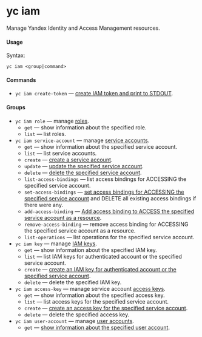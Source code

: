 # yc iam

Manage Yandex Identity and Access Management resources.

#### Usage

Syntax:

`yc iam <group|command>`

#### Commands

- `yc iam create-token` — [create IAM token and print to STDOUT](../../../iam/operations/iam-token/create.md).

#### Groups

- `yc iam role` — manage [roles](../../../iam/concepts/access-control/roles.md).
    - `get` — show information about the specified role.
    - `list` — list roles.
- `yc iam service-account` — manage [service accounts](../../../iam/concepts/users/service-accounts.md).
    - `get` — show information about the specified service account.
    - `list` — list service accounts.
    - `create` — [create a service account](../../../iam/operations/sa/create.md).
    - `update` — [update the specified service account](../../../iam/operations/sa/update.md).
    - `delete` — [delete the specified service account](../../../iam/operations/sa/delete.md).
    - `list-access-bindings` — list access bindings for ACCESSING the specified service account.
    - `set-access-bindings` — [set access bindings for ACCESSING the specified service account](../../../iam/operations/sa/set-access-bindings.md#multiple-roles) and DELETE all existing access bindings if there were any.
    - `add-access-binding` —  [Add access binding to ACCESS the specified service account as a resource](../../../iam/operations/sa/set-access-bindings.md).
    - `remove-access-binding` — remove access binding for ACCESSING the specified service account as a resource.
    - `list-operations` — list operations for the specified service account.
- `yc iam key` — manage [IAM keys](../../../iam/concepts/authorization/key.md).
    - `get` — show information about the specified IAM key.
    - `list` — list IAM keys for authenticated account or the specified service account.
    - `create` — [create an IAM key for authenticated account or the specified service account](../../../iam/operations/iam-token/create-for-sa.md#keys-create).
    - `delete` — delete the specified IAM key.
- `yc iam access-key` — manage service account [access keys](../../../iam/concepts/authorization/access-key.md).
    - `get` — show information about the specified access key.
    - `list` — list access keys for the specified service account.
    - `create` — [create an access key for the specified service account](../../../iam/operations/sa/create-access-key.md).
    - `delete` — delete the specified access key.
- `yc iam user-account` — manage [user accounts](../../../iam/concepts/index.md#accounts).
    - `get` — [show information about the specified user account](../../../iam/operations/users/get.md).













